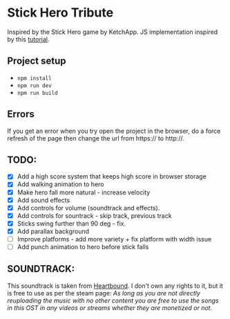 # Stick Hero Tribute

Inspired by the Stick Hero game by KetchApp. JS implementation inspired by this [tutorial](https://www.freecodecamp.org/news/javascript-game-tutorial-stick-hero-with-html-canvas/#the-stick-hero-game).

## Project setup

- `npm install`
- `npm run dev`
- `npm run build`

## Errors

If you get an error when you try open the project in the browser, do a force refresh of the page then change the url from https:// to http://.

## TODO:

- [x] Add a high score system that keeps high score in browser storage
- [x] Add walking animation to hero
- [x] Make hero fall more natural - increase velocity
- [x] Add sound effects
- [x] Add controls for volume (soundtrack and effects).
- [x] Add controls for sountrack - skip track, previous track
- [x] Sticks swing further than 90 deg - fix.
- [x] Add parallax background
- [ ] Improve platforms - add more variety + fix platform with width issue
- [ ] Add punch animation to hero before stick falls

## SOUNDTRACK:

This soundtrack is taken from [Heartbound](https://store.steampowered.com/app/567380/Heartbound/). I don't own any rights to it, but it is free to use as per the steam page: _As long as you are not directly reuploading the music with no other content you are free to use the songs in this OST in any videos or streams whether they are monetized or not._
